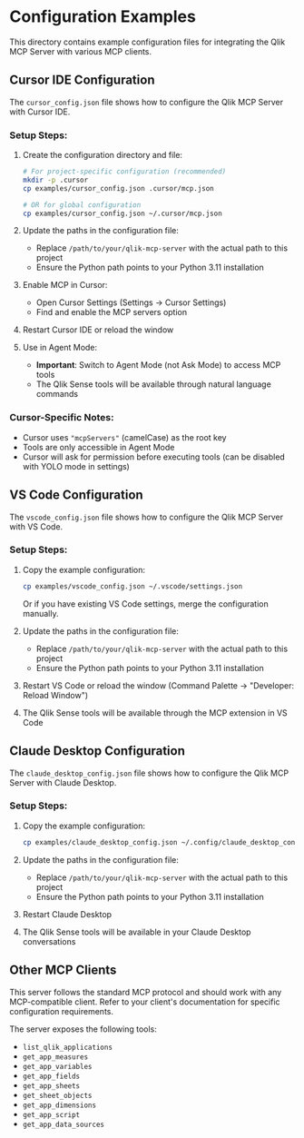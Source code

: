# Configuration Examples

This directory contains example configuration files for integrating the Qlik MCP Server with various MCP clients.

## Cursor IDE Configuration

The `cursor_config.json` file shows how to configure the Qlik MCP Server with Cursor IDE.

### Setup Steps:

1. Create the configuration directory and file:
   ```bash
   # For project-specific configuration (recommended)
   mkdir -p .cursor
   cp examples/cursor_config.json .cursor/mcp.json
   
   # OR for global configuration
   cp examples/cursor_config.json ~/.cursor/mcp.json
   ```

2. Update the paths in the configuration file:
   - Replace `/path/to/your/qlik-mcp-server` with the actual path to this project
   - Ensure the Python path points to your Python 3.11 installation

3. Enable MCP in Cursor:
   - Open Cursor Settings (Settings → Cursor Settings)
   - Find and enable the MCP servers option

4. Restart Cursor IDE or reload the window

5. Use in Agent Mode:
   - **Important**: Switch to Agent Mode (not Ask Mode) to access MCP tools
   - The Qlik Sense tools will be available through natural language commands

### Cursor-Specific Notes:
- Cursor uses `"mcpServers"` (camelCase) as the root key
- Tools are only accessible in Agent Mode
- Cursor will ask for permission before executing tools (can be disabled with YOLO mode in settings)

## VS Code Configuration

The `vscode_config.json` file shows how to configure the Qlik MCP Server with VS Code.

### Setup Steps:

1. Copy the example configuration:
   ```bash
   cp examples/vscode_config.json ~/.vscode/settings.json
   ```
   
   Or if you have existing VS Code settings, merge the configuration manually.

2. Update the paths in the configuration file:
   - Replace `/path/to/your/qlik-mcp-server` with the actual path to this project
   - Ensure the Python path points to your Python 3.11 installation

3. Restart VS Code or reload the window (Command Palette → "Developer: Reload Window")

4. The Qlik Sense tools will be available through the MCP extension in VS Code

## Claude Desktop Configuration

The `claude_desktop_config.json` file shows how to configure the Qlik MCP Server with Claude Desktop.

### Setup Steps:

1. Copy the example configuration:
   ```bash
   cp examples/claude_desktop_config.json ~/.config/claude_desktop_config.json
   ```

2. Update the paths in the configuration file:
   - Replace `/path/to/your/qlik-mcp-server` with the actual path to this project
   - Ensure the Python path points to your Python 3.11 installation

3. Restart Claude Desktop

4. The Qlik Sense tools will be available in your Claude Desktop conversations

## Other MCP Clients

This server follows the standard MCP protocol and should work with any MCP-compatible client. Refer to your client's documentation for specific configuration requirements.

The server exposes the following tools:
- `list_qlik_applications`
- `get_app_measures`
- `get_app_variables`
- `get_app_fields`
- `get_app_sheets`
- `get_sheet_objects`
- `get_app_dimensions`
- `get_app_script`
- `get_app_data_sources`